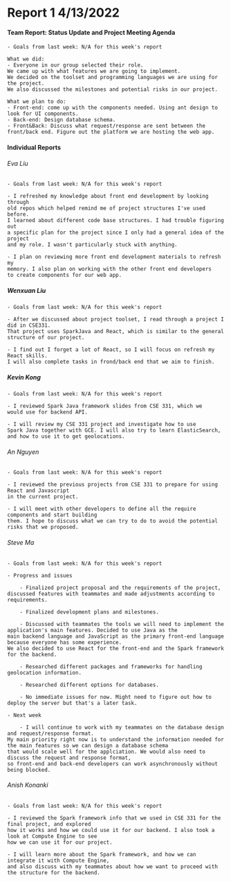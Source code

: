 
# **Report 1 4/13/2022**

#### Team Report: Status Update and Project Meeting Agenda
    - Goals from last week: N/A for this week's report
  
    What we did:
    - Everyone in our group selected their role. 
    We came up with what features we are going to implement.
    We decided on the toolset and programming languages we are using for the project. 
    We also discussed the milestones and potential risks in our project.

    What we plan to do:
    - Front-end: come up with the components needed. Using ant design to look for UI components.
    - Back-end: Design database schema.
    - Front&Back: Discuss what request/response are sent between the front/back end. Figure out the platform we are hosting the web app.

#### Individual Reports

###### Eva Liu
    - Goals from last week: N/A for this week's report

    - I refreshed my knowledge about front end development by looking through
    old repos which helped remind me of project structures I've used before. 
    I learned about different code base structures. I had trouble figuring out 
    a specific plan for the project since I only had a general idea of the project 
    and my role. I wasn't particularly stuck with anything.
    
    - I plan on reviewing more front end development materials to refresh my 
    memory. I also plan on working with the other front end developers 
    to create components for our web app.

##### Wenxuan Liu
    - Goals from last week: N/A for this week's report

    - After we discussed about project toolset, I read through a project I did in CSE331. 
    That project uses SparkJava and React, which is similar to the general structure of our project.
    
    - I find out I forget a lot of React, so I will focus on refresh my React skills.
    I will also complete tasks in frond/back end that we aim to finish.

##### Kevin Kong
    - Goals from last week: N/A for this week's report

    - I reviewed Spark Java framework slides from CSE 331, which we
    would use for backend API.
    
    - I will review my CSE 331 project and investigate how to use
    Spark Java together with GCE. I will also try to learn ElasticSearch,
    and how to use it to get geolocations.

###### An Nguyen
    - Goals from last week: N/A for this week's report
    
    - I reviewed the previous projects from CSE 331 to prepare for using React and Javascript 
    in the current project. 

    - I will meet with other developers to define all the require components and start building 
    them. I hope to discuss what we can try to do to avoid the potential risks that we proposed.

###### Steve Ma
    - Goals from last week: N/A for this week's report
    
    - Progress and issues
    
        - Finalized project proposal and the requirements of the project, discussed features with teammates and made adjustments according to requirements.
    
        - Finalized development plans and milestones.
    
        - Discussed with teammates the tools we will need to implement the application's main features. Decided to use Java as the 
    main backend language and JavaScript as the primary front-end language because everyone has some experience. 
    We also decided to use React for the front-end and the Spark framework for the backend.
    
        - Researched different packages and frameworks for handling geolocation information.
    
        - Researched different options for databases.
        
        - No immediate issues for now. Might need to figure out how to deploy the server but that's a later task.
        
    - Next week
    
        - I will continue to work with my teammates on the database design and request/response format. 
    My main priority right now is to understand the information needed for the main features so we can design a database schema 
    that would scale well for the applciation. We would also need to discuss the request and response format, 
    so front-end and back-end developers can work asynchronously without being blocked.

###### Anish Konanki
    - Goals from last week: N/A for this week's report

    - I reviewed the Spark framework info that we used in CSE 331 for the final project, and explored
    how it works and how we could use it for our backend. I also took a look at Compute Engine to see
    how we can use it for our project.

    - I will learn more about the Spark framework, and how we can integrate it with Compute Engine,
    and also discuss with my teammates about how we want to proceed with the structure for the backend.